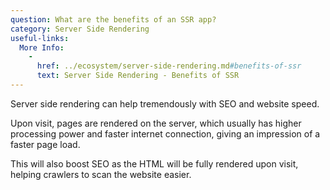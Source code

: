 ```yaml
---
question: What are the benefits of an SSR app?
category: Server Side Rendering
useful-links:
  More Info:
    -
      href: ../ecosystem/server-side-rendering.md#benefits-of-ssr
      text: Server Side Rendering - Benefits of SSR
---
```


Server side rendering can help tremendously with SEO and website speed. 

Upon visit, pages are rendered on the server, which usually has higher processing power and faster internet connection, giving an impression of a faster page load.

This will also boost SEO as the HTML will be fully rendered upon visit, helping crawlers to scan the website easier.
